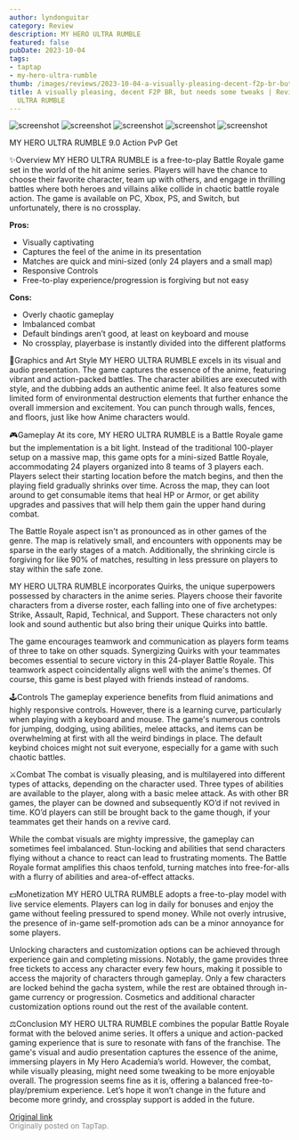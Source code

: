```yaml
---
author: lyndonguitar
category: Review
description: MY HERO ULTRA RUMBLE
featured: false
pubDate: 2023-10-04
tags:
- taptap
- my-hero-ultra-rumble
thumb: /images/reviews/2023-10-04-a-visually-pleasing-decent-f2p-br-but-needs-some-tweaks--review---my-hero-ultra-rumble-0.avif
title: A visually pleasing, decent F2P BR, but needs some tweaks | Review - MY HERO
  ULTRA RUMBLE
---
```


<div class="gallery">
  <img src="/images/reviews/2023-10-04-a-visually-pleasing-decent-f2p-br-but-needs-some-tweaks--review---my-hero-ultra-rumble-0.avif" alt="screenshot" />
  <img src="/images/reviews/2023-10-04-a-visually-pleasing-decent-f2p-br-but-needs-some-tweaks--review---my-hero-ultra-rumble-1.avif" alt="screenshot" />
  <img src="/images/reviews/2023-10-04-a-visually-pleasing-decent-f2p-br-but-needs-some-tweaks--review---my-hero-ultra-rumble-2.avif" alt="screenshot" />
  <img src="/images/reviews/2023-10-04-a-visually-pleasing-decent-f2p-br-but-needs-some-tweaks--review---my-hero-ultra-rumble-3.avif" alt="screenshot" />
  <img src="/images/reviews/2023-10-04-a-visually-pleasing-decent-f2p-br-but-needs-some-tweaks--review---my-hero-ultra-rumble-4.avif" alt="screenshot" />
</div>

MY HERO ULTRA RUMBLE
9.0
Action
PvP
Get

✨Overview
MY HERO ULTRA RUMBLE is a free-to-play Battle Royale game set in the world of the hit anime series. Players will have the chance to choose their favorite character, team up with others, and engage in thrilling battles where both heroes and villains alike collide in chaotic battle royale action. The game is available on PC, Xbox, PS, and Switch, but unfortunately, there is no crossplay.


**Pros:**
- Visually captivating
- Captures the feel of the anime in its presentation
- Matches are quick and mini-sized (only 24 players and a small map)
- Responsive Controls
- Free-to-play experience/progression is forgiving but not easy


**Cons:**
- Overly chaotic gameplay
- Imbalanced combat
- Default bindings aren’t good, at least on keyboard and mouse
- No crossplay, playerbase is instantly divided into the different platforms


🎨Graphics and Art Style
MY HERO ULTRA RUMBLE excels in its visual and audio presentation. The game captures the essence of the anime, featuring vibrant and action-packed battles. The character abilities are executed with style, and the dubbing adds an authentic anime feel. It also features some limited form of environmental destruction elements that further enhance the overall immersion and excitement. You can punch through walls, fences, and floors, just like how Anime characters would.

🎮Gameplay
At its core, MY HERO ULTRA RUMBLE is a Battle Royale game but the implementation is a bit light. Instead of the traditional 100-player setup on a massive map, this game opts for a mini-sized Battle Royale, accommodating 24 players organized into 8 teams of 3 players each. Players select their starting location before the match begins, and then the playing field gradually shrinks over time. Across the map, they can loot around to get consumable items that heal HP or Armor, or get ability upgrades and passives that will help them gain the upper hand during combat.

The Battle Royale aspect isn't as pronounced as in other games of the genre. The map is relatively small, and encounters with opponents may be sparse in the early stages of a match. Additionally, the shrinking circle is forgiving for like 90% of matches, resulting in less pressure on players to stay within the safe zone.

MY HERO ULTRA RUMBLE incorporates Quirks, the unique superpowers possessed by characters in the anime series. Players choose their favorite characters from a diverse roster, each falling into one of five archetypes: Strike, Assault, Rapid, Technical, and Support. These characters not only look and sound authentic but also bring their unique Quirks into battle.

The game encourages teamwork and communication as players form teams of three to take on other squads. Synergizing Quirks with your teammates becomes essential to secure victory in this 24-player Battle Royale. This teamwork aspect coincidentally aligns well with the anime's themes. Of course, this game is best played with friends instead of randoms.

🕹Controls
The gameplay experience benefits from fluid animations and highly responsive controls. However, there is a learning curve, particularly when playing with a keyboard and mouse. The game's numerous controls for jumping, dodging, using abilities, melee attacks, and items can be overwhelming at first with all the weird bindings in place. The default keybind choices might not suit everyone, especially for a game with such chaotic battles.

⚔️Combat
The combat is visually pleasing, and is multilayered into different types of attacks, depending on the character used. Three types of abilities are available to the player, along with a basic melee attack. As with other BR games, the player can be downed and subsequently KO’d if not revived in time. KO’d players can still be brought back to the game though, if your teammates get their hands on a revive card.

While the combat visuals are mighty impressive, the gameplay can sometimes feel imbalanced. Stun-locking and abilities that send characters flying without a chance to react can lead to frustrating moments. The Battle Royale format amplifies this chaos tenfold, turning matches into free-for-alls with a flurry of abilities and area-of-effect attacks.

💵Monetization
MY HERO ULTRA RUMBLE adopts a free-to-play model with live service elements. Players can log in daily for bonuses and enjoy the game without feeling pressured to spend money. While not overly intrusive, the presence of in-game self-promotion ads can be a minor annoyance for some players.

Unlocking characters and customization options can be achieved through experience gain and completing missions. Notably, the game provides three free tickets to access any character every few hours, making it possible to access the majority of characters through gameplay. Only a few characters are locked behind the gacha system, while the rest are obtained through in-game currency or progression. Cosmetics and additional character customization options round out the rest of the available content.

⚖️Conclusion
MY HERO ULTRA RUMBLE combines the popular Battle Royale format with the beloved anime series. It offers a unique and action-packed gaming experience that is sure to resonate with fans of the franchise. The game's visual and audio presentation captures the essence of the anime, immersing players in My Hero Academia’s world. However, the combat, while visually pleasing, might need some tweaking to be more enjoyable overall. The progression seems fine as it is, offering a balanced free-to-play/premium experience. Let’s hope it won’t change in the future and become more grindy, and crossplay support is added in the future.

[Original link](https://www.taptap.io/post/6389197)<br><span style="font-size: 0.95em; color: #888;">Originally posted on TapTap.</span>